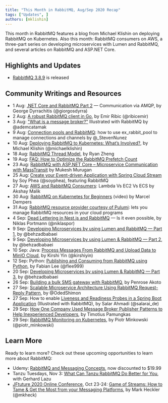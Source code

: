 ```yaml
---
title: "This Month in RabbitMQ, Aug/Sep 2020 Recap"
tags: ["Updates", ]
authors: [mklishin]
---
```


This month in RabbitMQ features a blog from Michael Klishin on deploying RabbitMQ on Kubernetes.
Also this month: RabbitMQ consumers on AWS, a three-part series on developing microservices with Lumen and
RabbitMQ, and several articles on RabbitMQ and ASP.NET Core.

<!-- truncate -->

## Highlights and Updates

 * [RabbitMQ 3.8.9](https://github.com/rabbitmq/rabbitmq-server/releases/tag/v3.8.9) is released


## Community Writings and Resources

 * 1 Aug: [.NET Core and RabbitMQ Part 2](https://medium.com/swlh/net-core-and-rabbitmq-part-2-communication-via-amqp-35c5518cb64) — Communication via AMQP, by George Dyrrachitis (@giorgosdyrra)
 * 2 Aug: [A robust RabbitMQ client in Go](https://www.ribice.ba/golang-rabbitmq-client/), by Emir Ribic (@ribicemir)
 * 3 Aug: ["What is a message broker?"](https://medium.com/@ademcatamak/what-is-message-broker-4f6698c73089) Illustrated with RabbitMQ by @ademcatamak
 * 9 Aug: [Connection pools and RabbitMQ](https://hostiledeveloper.com/2020/08/09/connection-pools-and-rabbitmq.html): how to use ex_rabbit_pool to manage connections and channels by @_StevenNunez
 * 10 Aug: [Deploying RabbitMQ to Kubernetes: What’s Involved?](/posts/2020/08/deploying-rabbitmq-to-kubernetes-whats-involved/), by Michael Klishin (@michaelklishin)
 * 18 Aug: [RabbitMQ Thread Model](https://medium.com/swlh/rabbitmq-thread-model-62d5505d68ce), by Ryan Zheng
 * 19 Aug: [FAQ: How to Optimize the RabbitMQ Prefetch Count](https://www.cloudamqp.com/blog/2020-08-19-how-to-optimize-the-rabbitmq-prefetch-count.html)
 * 23 Aug: [RabbitMQ with ASP.NET Core – Microservice Communication with MassTransit](https://www.codewithmukesh.com/blog/rabbitmq-with-aspnet-core-microservice/) by Mukesh Murugan
 * 25 Aug: [Create your Event-driven Application with Spring Cloud Stream](https://medium.com/@soyphea/create-your-event-driven-application-with-spring-cloud-stream-53cfb5fb546a) by Soy Phea (@soyphea), featuring RabbitMQ
 * 27 Aug: [AWS and RabbitMQ Consumers](https://medium.com/@acloudcoder1/aws-rabbitmq-consumers-lambda-vs-ec2-vs-ecs-8a016f1b4c9c): Lambda Vs EC2 Vs ECS by Akshay Malik
 * 30 Aug: [RabbitMQ on Kubernetes for Beginners](https://www.youtube.com/channel/UCFe9-V_rN9nLqVNiI8Yof3w) (video) by Marcel Dempers
 * 31 Aug: [RabbitMQ resource provider courtesy of Pulumi](https://github.com/pulumi/pulumi-rabbitmq): lets you manage RabbitMQ resources in your cloud programs
 * 4 Sep: [Dead Lettering in Nest.js and RabbitMQ](https://medium.com/javascript-in-plain-english/dead-lettering-in-nest-js-rabbitmq-is-it-even-possible-a6aa5732ef1d) — Is it even possible, by Niklas Portmann (@niklaspor)
 * 9 Sep: [Developing Microservices by using Lumen and RabbitMQ — Part 1](https://medium.com/@behzadbabaei/developing-microservices-by-using-lumen-rabbitmq-part-1-ad6a77f0e812), by @behzadbabaei
 * 9 Sep: [Developing Microservices by using Lumen & RabbitMQ — Part 2](https://medium.com/@behzadbabaei/developing-microservices-by-using-lumen-rabbitmq-part-2-d78a0f7083d3), by @behzadbabaei
 * 10 Sep: Java: [Process Messages From RabbitMQ and Upload Data to MinIO Cloud](https://medium.com/better-programming/java-process-messages-from-rabbitmq-and-upload-data-to-minio-cloud-b70ecd2e82be), by Kirshi Yin (@kirshiyin)
 * 12 Sep: Python: [Publishing and Consuming from RabbitMQ using Python](https://fabianlee.org/2020/09/12/python-publishing-and-consuming-from-rabbitmq-using-python/), by Fabian Lee (@flee999)
 * 20 Sep: [Developing Microservices by using Lumen & RabbitMQ — Part 3](https://medium.com/@behzadbabaei/developing-microservices-by-using-lumen-rabbitmq-part-3-4dc039d2b3c8), by @behzadbabaei
 * 26 Sep: [Building a bulk SMS gateway with RabbitMQ](https://www.linkedin.com/pulse/building-bulk-sms-gateway-rabbitmq-penrose-akoto), by Penrose Akoto
 * 27 Sep: [Scalable Microservice Architecture Using RabbitMQ Request-Reply Pattern](https://medium.com/swlh/scalable-microservice-architecture-using-rabbitmq-rpc-d07fa8faac32), by @OdedShimon
 * 27 Sep: How to enable [Liveness and Readiness Probes in a Spring Boot Application](https://medium.com/@salarai.de/how-to-enable-liveness-and-readiness-probes-in-a-spring-boot-application-a40cf3423db3) (Illustrated with RabbitMQ), by Salar Ahmadi (@salarai_de)
 * 29 Sep: [How One Company Used Message Broker Publisher Patterns to Help Inexperienced Developers](https://medium.com/batc/outbox-polling-reliable-message-broker-publisher-61f46ae65cdd), by Timotius Pamungkas
 * 29 Sep: [RabbitMQ Monitoring on Kubernetes](https://piotrminkowski.com/2020/09/29/rabbitmq-monitoring-on-kubernetes/), by Piotr Minkowski (@piotr_minkowski)


## Learn More

Ready to learn more? Check out these upcoming opportunities to learn more about RabbitMQ:

 * Udemy:  [RabbitMQ and Messaging Concepts](https://www.udemy.com/course/rabbitmq-and-messaging-concepts/), now discounted to $19.99
 * Tanzu Tuesdays, Nov 3: [What Can Tanzu RabbitMQ Do Better for You](https://tanzu.vmware.com/developer/tv/tanzu-tuesdays/0029/), with Gerhard Lazu
 * [JFtuture 2020 Online Conference](https://jfuture.dev/), Oct 23-24: [Game of Streams: How to Tame & Get the Most from your Messaging Platforms](http://jfuture.dev), by Mark Heckler (@mkheck)


